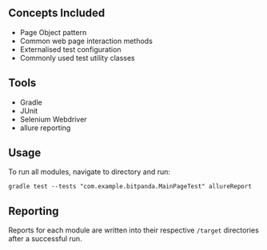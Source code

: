 ## Concepts Included

* Page Object pattern
* Common web page interaction methods
* Externalised test configuration
* Commonly used test utility classes

## Tools

* Gradle
* JUnit
* Selenium Webdriver
* allure reporting


## Usage

To run all modules, navigate to directory and run:

`gradle test --tests "com.example.bitpanda.MainPageTest" allureReport`


## Reporting

Reports for each module are written into their respective `/target` directories after a successful run.

